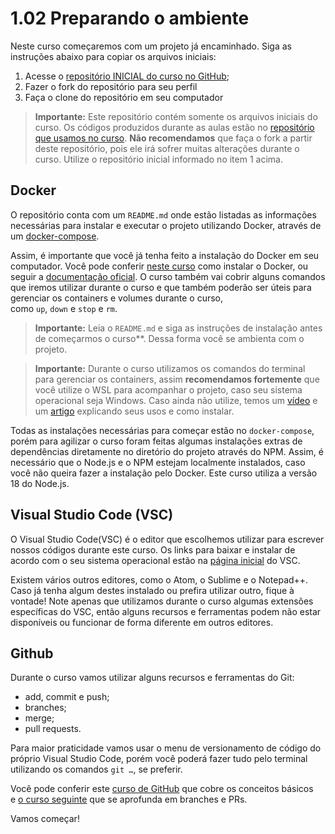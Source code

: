 # 1.02 Preparando o ambiente
Neste curso começaremos com um projeto já encaminhado. Siga as instruções abaixo para copiar os arquivos iniciais:

1. Acesse o [repositório INICIAL do curso no GitHub](https://github.com/alura-cursos/2969-workflow-dev-inicial);
2. Fazer o fork do repositório para seu perfil
3. Faça o clone do repositório em seu computador

> **Importante:** Este repositório contém somente os arquivos iniciais do curso. Os códigos produzidos durante as aulas estão no [repositório que usamos no curso](https://github.com/alura-cursos/2969-workflow-dev). **Não recomendamos** que faça o fork a partir deste repositório, pois ele irá sofrer muitas alterações durante o curso. Utilize o repositório inicial informado no item 1 acima.

## Docker

O repositório conta com um `README.md` onde estão listadas as informações necessárias para instalar e executar o projeto utilizando Docker, através de um [docker-compose](https://www.alura.com.br/artigos/compondo-uma-aplicacao-com-o-docker-compose).

Assim, é importante que você já tenha feito a instalação do Docker em seu computador. Você pode conferir [neste curso](https://cursos.alura.com.br/course/docker-criando-gerenciando-containers) como instalar o Docker, ou seguir a [documentação oficial](https://www.docker.com/get-started/). O curso também vai cobrir alguns comandos que iremos utilizar durante o curso e que também poderão ser úteis para gerenciar os containers e volumes durante o curso, como `up`, `down` e `stop` e `rm`.

> **Importante:** Leia o `README.md` e siga as instruções de instalação antes de começarmos o curso**. Dessa forma você se ambienta com o projeto.

> **Importante:** Durante o curso utilizamos os comandos do terminal para gerenciar os containers, assim **recomendamos fortemente** que você utilize o WSL para acompanhar o projeto, caso seu sistema operacional seja Windows. Caso ainda não utilize, temos um [vídeo](https://cursos.alura.com.br/extra/alura-mais/windows-subsystem-for-linux-wsl--c238) e um [artigo](https://www.alura.com.br/artigos/wsl-executar-programas-comandos-linux-no-windows) explicando seus usos e como instalar.

Todas as instalações necessárias para começar estão no `docker-compose`, porém para agilizar o curso foram feitas algumas instalações extras de dependências diretamente no diretório do projeto através do NPM. Assim, é necessário que o Node.js e o NPM estejam localmente instalados, caso você não queira fazer a instalação pelo Docker. Este curso utiliza a versão 18 do Node.js.

## Visual Studio Code (VSC)

O Visual Studio Code(VSC) é o editor que escolhemos utilizar para escrever nossos códigos durante este curso. Os links para baixar e instalar de acordo com o seu sistema operacional estão na [página inicial](https://code.visualstudio.com/) do VSC.

Existem vários outros editores, como o Atom, o Sublime e o Notepad++. Caso já tenha algum destes instalado ou prefira utilizar outro, fique à vontade! Note apenas que utilizamos durante o curso algumas extensões específicas do VSC, então alguns recursos e ferramentas podem não estar disponíveis ou funcionar de forma diferente em outros editores.

## Github

Durante o curso vamos utilizar alguns recursos e ferramentas do Git:

- add, commit e push;
- branches;
- merge;
- pull requests.

Para maior praticidade vamos usar o menu de versionamento de código do próprio Visual Studio Code, porém você poderá fazer tudo pelo terminal utilizando os comandos `git …`, se preferir.

Você pode conferir este [curso de GitHub](https://cursos.alura.com.br/course/git-github-controle-de-versao) que cobre os conceitos básicos e [o curso seguinte](https://cursos.alura.com.br/course/git-github-branching-conflitos-pull-requests) que se aprofunda em branches e PRs.

Vamos começar!